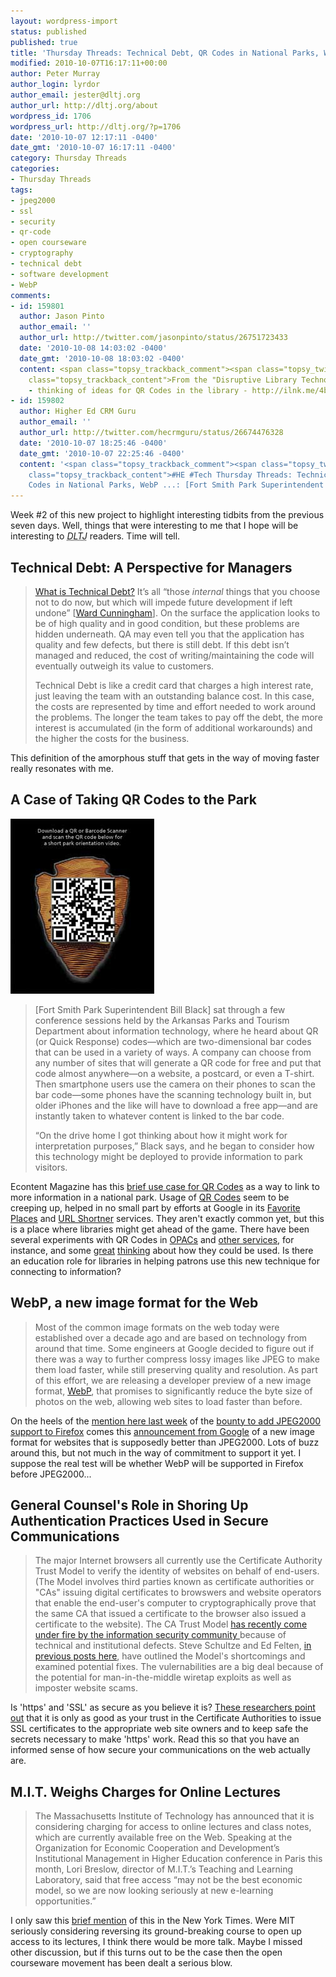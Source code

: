 ```yaml
---
layout: wordpress-import
status: published
published: true
title: 'Thursday Threads: Technical Debt, QR Codes in National Parks, WebP Image Format, and SSL Cautions'
modified: 2010-10-07T16:17:11+00:00
author: Peter Murray
author_login: lyrdor
author_email: jester@dltj.org
author_url: http://dltj.org/about
wordpress_id: 1706
wordpress_url: http://dltj.org/?p=1706
date: '2010-10-07 12:17:11 -0400'
date_gmt: '2010-10-07 16:17:11 -0400'
category: Thursday Threads
categories:
- Thursday Threads
tags:
- jpeg2000
- ssl
- security
- qr-code
- open courseware
- cryptography
- technical debt
- software development
- WebP
comments:
- id: 159801
  author: Jason Pinto
  author_email: ''
  author_url: http://twitter.com/jasonpinto/status/26751723433
  date: '2010-10-08 14:03:02 -0400'
  date_gmt: '2010-10-08 18:03:02 -0400'
  content: <span class="topsy_trackback_comment"><span class="topsy_twitter_username"><span
    class="topsy_trackback_content">From the "Disruptive Library Technology Jester"
    - thinking of ideas for QR Codes in the library - http://ilnk.me/4b22</span></span>
- id: 159802
  author: Higher Ed CRM Guru
  author_email: ''
  author_url: http://twitter.com/hecrmguru/status/26674476328
  date: '2010-10-07 18:25:46 -0400'
  date_gmt: '2010-10-07 22:25:46 -0400'
  content: '<span class="topsy_trackback_comment"><span class="topsy_twitter_username"><span
    class="topsy_trackback_content">#HE #Tech Thursday Threads: Technical Debt, QR
    Codes in National Parks, WebP ...: [Fort Smith Park Superintendent ... http://bit.ly/dbmS0n</span></span>'
---
```

<p>Week #2 of this new project to highlight interesting tidbits from the previous seven days.  Well, things that were interesting to me that I hope will be interesting to <i><acronym title="Disruptive Library Technology Jester">DLTJ</acronym></i> readers.  Time will tell.<br />
<!--more--></p>
<h2>Technical Debt: A Perspective for Managers</h2>
<blockquote><p><a href="http://www.infoq.com/articles/technical-debt-levison" title="InfoQ: Technical Debt a Perspective for Managers">What is Technical Debt?</a> It&rsquo;s all &ldquo;those <em>internal</em> things that you choose not to do now, but which will impede future development if left undone&rdquo; [<a href="http://c2.com/cgi/wiki?TechnicalDebt" title="Technical Debt">Ward Cunningham</a>]. On the surface the application looks to be of high quality and in good condition, but these problems are hidden underneath. QA may even tell you that the application has quality and few defects, but there is still debt. If this debt isn&rsquo;t managed and reduced, the cost of writing/maintaining the code will eventually outweigh its value to customers.</p>
<p>Technical Debt is like a credit card that charges a high interest rate, just leaving the team with an outstanding balance cost. In this case, the costs are represented by time and effort needed to work around the problems. The longer the team takes to pay off the debt, the more interest is accumulated (in the form of additional workarounds) and the higher the costs for the business.</p></blockquote>
<p>This definition of the amorphous stuff that gets in the way of moving faster really resonates with me.</p>
<h2>A Case of Taking QR Codes to the Park</h2>
<p><a href="/assets/images/2010/10/NPS-QR-Code.jpg"><img src="/assets/images/2010/10/NPS-QR-Code.jpg" alt="" title="Sample National Park Service QR-Code" width="230" height="280" class="alignright size-full wp-image-1708" /></a></p>
<blockquote><p>[Fort Smith Park Superintendent Bill Black] sat through a few conference sessions held by the Arkansas Parks and Tourism Department about information technology, where he heard about QR (or Quick Response) codes&mdash;which are two-dimensional bar codes that can be used in a variety of ways. A company can choose from any number of sites that will generate a QR code for free and put that code almost anywhere&mdash;on a website, a postcard, or even a T-shirt. Then smartphone users use the camera on their phones to scan the bar code&mdash;some phones have the scanning technology built in, but older iPhones and the like will have to download a free app&mdash;and are instantly taken to whatever content is linked to the bar code.</p>
<p>&ldquo;On the drive home I got thinking about how it might work for interpretation purposes,&rdquo; Black says, and he began to consider how this technology might be deployed to provide information to park visitors.</p></blockquote>
<p>Econtent Magazine has this <a href="http://www.econtentmag.com/Articles/ArticleReader.aspx?ArticleID=69984" title="EcontentMag.com: A Case of Taking QR Codes to the Park">brief use case for QR Codes</a> as a way to link to more information in a national park.  Usage of <a href="http://en.wikipedia.org/wiki/QR_Code" title="QR Code - Wikipedia">QR Codes</a> seem to be creeping up, helped in no small part by efforts at Google in its <a href="http://web.archive.org/web/20130111155453/http://www.google.com:80/help/maps/favoriteplaces/business/barcode.html" title="QR Code - Google Favorite Places">Favorite Places</a> and <a href="http://tech.fortune.cnn.com/2010/10/01/google-url-shortenerqr-code-service-goes-public/" title="Google URL shortener/QR code service goes public | CNN Money">URL Shortner</a> services.  They aren't exactly common yet, but this is a place where libraries might get ahead of the game.  There have been several experiments with QR Codes in <a href="http://www.bath.ac.uk/library/services/qrcode.html" title="QR Codes at The Library">OPACs</a> and <a href="http://www.libsuccess.org/index.php?title=QR_Codes" title="QR Codes - Library Success: A Best Practices Wiki">other services</a>, for instance, and some <a href="http://musingsaboutlibrarianship.blogspot.com/2010/02/qr-codes-for-libraries-some-thoughts.html" title="Musings about librarianship: QR codes for libraries - some thoughts">great</a> <a href="http://lonewolflibrarian.wordpress.com/2010/02/28/application-of-qr-codes-in-libraries-02-28-10/" title="Application of QR Codes in Libraries | The Proverbial Lone Wolf Librarian's Weblog">thinking</a> about how they could be used.  Is there an education role for libraries in helping patrons use this new technique for connecting to information?</p>
<h2>WebP, a new image format for the Web</h2>
<blockquote><p>Most of the common image formats on the web today were established over a decade ago and are based on technology from around that time. Some engineers at Google decided to figure out if there was a way to further compress lossy images like JPEG to make them load faster, while still preserving quality and resolution. As part of this effort, we are releasing a developer preview of a new image format, <a href="http://code.google.com/speed/webp/" title="WebP Home">WebP</a>, that promises to significantly reduce the byte size of photos on the web, allowing web sites to load faster than before.</p></blockquote>
<p>On the heels of the <a href="/article/thursday-threads-2010w39/">mention here last week</a> of the <a href="https://bugzilla.mozilla.org/show_bug.cgi?id=36351#c155" title="Comment #155 on Mozilla Buzilla bug #36351">bounty to add JPEG2000 support to Firefox</a> comes this <a href="http://blog.chromium.org/2010/09/webp-new-image-format-for-web.html" title="WebP, a new image format for the Web | Chromium Blog">announcement from Google</a> of a new image format for websites that is supposedly better than JPEG2000.  Lots of buzz around this, but not much in the way of commitment to support it yet.  I suppose the real test will be whether WebP will be supported in Firefox before JPEG2000...</p>
<h2>General Counsel's Role in Shoring Up Authentication Practices Used in Secure Communications</h2>
<blockquote><p>The major Internet browsers all currently use the Certificate Authority Trust Model to verify the identity of websites on behalf of end-users. (The Model involves third parties known as certificate authorities or "CAs" issuing digital certificates to browswers and website operators that enable the end-user's computer to cryptographically prove that the same CA that issued a certificate to the browser also issued a certificate to the website).  The CA Trust Model <a href="http://twit.tv/sn243" title="The TWiT Netcast Network with Leo Laporte"> has recently come under fire by the information security community </a>because of technical and institutional defects.  Steve Schultze and Ed Felten, <a href="http://www.freedom-to-tinker.com/blog/sjs/web-security-trust-models" title="Web Security Trust Models | Freedom to Tinker"> in previous posts here</a>, have outlined the Model's shortcomings and examined potential fixes.  The vulernabilities are a big deal because of the potential for man-in-the-middle wiretap exploits as well as imposter website scams.</p></blockquote>
<p>Is 'https' and 'SSL' as secure as you believe it is?  <a href="http://www.freedom-to-tinker.com/blog/sroosa/general-counsels-role-shoring-authentication-practices-used-secure-communications" title="General Counsel's Role in Shoring Up Authentication Practices Used in Secure Communications | Freedom to Tinker">These researchers point out</a> that it is only as good as your trust in the Certificate Authorities to issue SSL certificates to the appropriate web site owners and to keep safe the secrets necessary to make 'https' work.  Read this so that you have an informed sense of how secure your communications on the web actually are.</p>
<h2>M.I.T. Weighs Charges for Online Lectures</h2>
<blockquote><p>The Massachusetts Institute of Technology has announced that it is considering charging for access to online lectures and class notes, which are currently available free on the Web. Speaking at the Organization for Economic Cooperation and Development&rsquo;s Institutional Management in Higher Education conference in Paris this month, Lori Breslow, director of M.I.T.&rsquo;s Teaching and Learning Laboratory, said that free access &ldquo;may not be the best economic model, so we are now looking seriously at new e-learning opportunities.&rdquo;</p></blockquote>
<p>I only saw this <a href="http://www.nytimes.com/2010/09/27/education/27iht-educBriefs27.html" title="Briefly: M.I.T. Weighs Charges for Online Lectures | New York Times">brief mention</a> of this in the New York Times.  Were MIT seriously considering reversing its ground-breaking course to open up access to its lectures, I think there would be more talk.  Maybe I missed other discussion, but if this turns out to be the case then the open courseware movement has been dealt a serious blow.</p>
